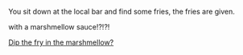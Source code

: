 You sit down at the local bar and find some fries, the fries are given. 

with a marshmellow sauce!?!?!

[Dip the fry in the marshmellow?](../sleep/marshmallow.md)

